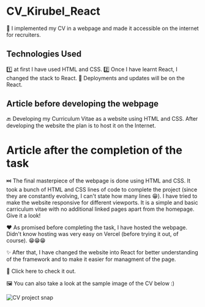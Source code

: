 # CV_Kirubel_React
🌟  I implemented my CV in a webpage and made it accessible on the internet for recruiters.

## Technologies Used
1️⃣ at first I have used HTML and CSS.
2️⃣ Once I have learnt React, I changed the stack to React.
🚀 Deployments and updates will be on the React.

## Article before developing the webpage
🔙 Developing my Curriculum Vitae as a website using HTML and CSS. After developing the website the plan is to host it on the Internet. 

# Article after the completion of the task
⏭️ The final masterpiece of the webpage is done using HTML and CSS. It took a bunch of HTML and CSS lines of code to complete the project (since they are constantly evolving, I can't state how many lines 😁). I have tried to make the website responsive for different viewports. It is a simple and basic carriculum vitae with no additional linked pages apart from the homepage. Give it a look!

❤️ As promised before completing the task, I have hosted the webpage. Didn't know hosting was very easy on Vercel (before trying it out, of course). 😁😁😁

✨ After that, I have changed the website into React for better understanding of the framework and to make it easier for managment of the page.

 🔗 Click <a href="https://cv-kirubel-eshetu.vercel.app/" style = "text-decoration: none;">here</a> to check it out.

 🖼️ You can also take a look at the sample image of the CV below :)

 <img src = "https://github.com/Kirubel-Eshetu/media_repo/blob/main/CV-Kirubel-Eshetu.png" alt = "CV project snap">

